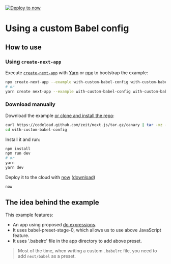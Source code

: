 [![Deploy to now](https://deploy.now.sh/static/button.svg)](https://deploy.now.sh/?repo=https://github.com/zeit/next.js/tree/master/examples/with-custom-babel-config)

# Using a custom Babel config

## How to use

### Using `create-next-app`

Execute [`create-next-app`](https://github.com/segmentio/create-next-app) with [Yarn](https://yarnpkg.com/lang/en/docs/cli/create/) or [npx](https://github.com/zkat/npx#readme) to bootstrap the example:

```bash
npx create-next-app --example with-custom-babel-config with-custom-babel-config-app
# or
yarn create next-app --example with-custom-babel-config with-custom-babel-config-app
```

### Download manually

Download the example [or clone and install the repo](https://github.com/zeit/next.js):

```bash
curl https://codeload.github.com/zeit/next.js/tar.gz/canary | tar -xz --strip=2 next.js-canary/examples/with-custom-babel-config
cd with-custom-babel-config
```

Install it and run:

```bash
npm install
npm run dev
# or
yarn
yarn dev
```

Deploy it to the cloud with [now](https://zeit.co/now) ([download](https://zeit.co/download))

```bash
now
```

## The idea behind the example

This example features:

* An app using proposed [do expressions](https://babeljs.io/docs/plugins/transform-do-expressions/).
* It uses babel-preset-stage-0, which allows us to use above JavaScript feature.
* It uses '.babelrc' file in the app directory to add above preset.

> Most of the time, when writing a custom `.babelrc` file, you need to add `next/babel` as a preset.
